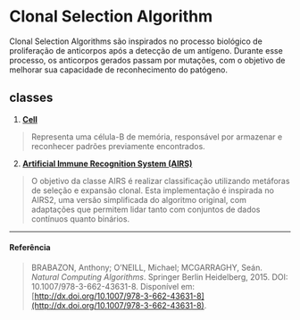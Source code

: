 # Clonal Selection Algorithm

Clonal Selection Algorithms são inspirados no processo biológico de proliferação de anticorpos após a detecção de um
antígeno. Durante esse processo, os anticorpos gerados passam por mutações, com o objetivo de melhorar sua capacidade
de reconhecimento do patógeno.

## classes

1. **[Cell](Cell.md)**

> Representa uma célula-B de memória, responsável por armazenar e reconhecer padrões previamente encontrados.

2. **[Artificial Immune Recognition System (AIRS)](AIRS.md)**

> O objetivo da classe AIRS é realizar classificação utilizando metáforas de seleção e expansão clonal.
> Esta implementação é inspirada no AIRS2, uma versão simplificada do algoritmo original, com adaptações que permitem
> lidar tanto com conjuntos de dados contínuos quanto binários.

---

#### Referência

> BRABAZON, Anthony; O’NEILL, Michael; MCGARRAGHY, Seán. *Natural Computing Algorithms*. Springer Berlin Heidelberg, 2015. DOI: 10.1007/978-3-662-43631-8. Disponível em: [http://dx.doi.org/10.1007/978-3-662-43631-8](http://dx.doi.org/10.1007/978-3-662-43631-8).
